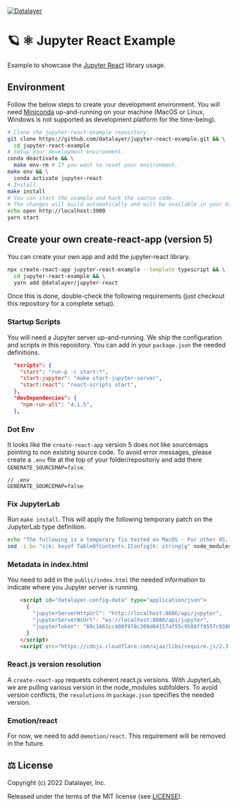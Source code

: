 [![Datalayer](https://assets.datalayer.design/datalayer-25.svg)](https://datalayer.io)

# 🪐 ⚛️ Jupyter React Example

Example to showcase the [Jupyter React](https://github.com/datalayer/jupyter-react) library usage.

## Environment

Follow the below steps to create your development environment. You will need [Miniconda](https://docs.conda.io/en/latest/miniconda.html) up-and-running on your machine (MacOS or Linux, Windows is not supported as development platform for the time-being).

```bash
# Clone the jupyter-react-example repository.
git clone https://github.com/datalayer/jupyter-react-example.git && \
  cd jupyter-react-example
# Setup your development environment.
conda deactivate && \
  make env-rm # If you want to reset your environment.
make env && \
  conda activate jupyter-react
# Install.
make install
# You can start the example and hack the source code.
# The changes will build automatically and will be available in your browser.
echo open http://localhost:3000
yarn start
```

## Create your own create-react-app (version 5)

You can create your own app and add the jupyter-react library.

```bash
npx create-react-app jupyter-react-example --template typescript && \
  cd jupyter-react-example && \
  yarn add @datalayer/jupyter-react
```

Once this is done, double-check the following requirements (just checkout this repository for a complete setup).

### Startup Scripts

You will need a Jupyter server up-and-running. We ship the configuration and scripts in this repository. You can add in your `package.json` the needed definitions.

```json
  "scripts": {
    "start": "run-p -c start:*",
    "start:jupyter": "make start-jupyter-server",
    "start:react": "react-scripts start",
  },
  "devDependencies": {
    "npm-run-all": "4.1.5",
  },
```

### Dot Env

It looks like the `create-react-app` version 5 does not like sourcemaps pointing to non existing source code. To avoid error messages, please create a `.env` file at the top of your folder/repositoriy and add there `GENERATE_SOURCEMAP=false`.

```dotenv
// .env
GENERATE_SOURCEMAP=false
```

### Fix JupyterLab

Run `make install`. This will apply the following temporary patch on the JupyterLab type definition.

```bash
echo "The following is a temporary fix tested on MacOS - For other OS, you may need to fix manually"
sed -i.bu "s|k: keyof TableOfContents.IConfig|k: string|g" node_modules/\@jupyterlab/notebook/lib/toc.d.ts
```

### Metadata in index.html

You need to add in the `public/index.html` the needed information to indicate where you Jupyter server is running.

```html
    <script id="datalayer-config-data" type="application/json">
      {
        "jupyterServerHttpUrl": "http://localhost:8686/api/jupyter",
        "jupyterServerWsUrl": "ws://localhost:8686/api/jupyter",
        "jupyterToken": "60c1661cc408f978c309d04157af55c9588ff9557c9380e4fb50785750703da6"
      }
    </script>
    <script src="https://cdnjs.cloudflare.com/ajax/libs/require.js/2.3.4/require.min.js"></script>
```

### React.js version resolution

A `create-react-app` requests coherent react.js versions. With JupyterLab, we are pulling various version in the node_modules subfolders. To avoid version conflicts, the `resolutions` in `package.json` specifies the needed version.

### Emotion/react

For now, we need to add `@emotion/react`. This requirement will be removed in the future.

## ⚖️ License

Copyright (c) 2022 Datalayer, Inc.

Released under the terms of the MIT license (see [LICENSE](./LICENSE)).
